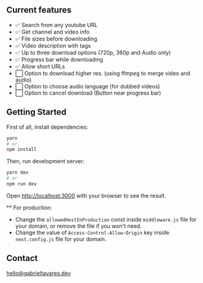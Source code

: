 
## Current features
- ✅ Search from any youtube URL
- ✅ Get channel and video info
- ✅ File sizes before downloading
- ✅ Video description with tags
- ✅ Up to three download options (720p, 360p and Audio only)
- ✅ Progress bar while downloading
- ✅ Allow short URLs
- ⬜ Option to download higher res. (using ffmpeg to merge video and audio)
- ⬜ Option to choose audio language (for dubbed videos)
- ⬜ Option to cancel download (Button near progress bar)

## Getting Started

First of all, install dependencies:

```bash
yarn
# or
npm install
```

Then, run development server:

```bash
yarn dev
# or
npm run dev
```

Open [http://localhost:3000](http://localhost:3000) with your browser to see the result.

** For production:
* Change the `allowedHostInProduction` const inside `middleware.js` file for your domain, or remove the file if you won't need.
* Change the value of `Access-Control-Allow-Origin` key inside `next.config.js` file for your domain.
## Contact
[hello@gabrieltavares.dev](mailto:hello@gabrieltavares.dev)
